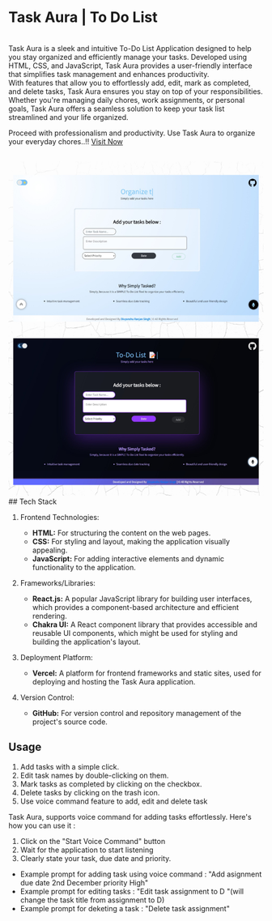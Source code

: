 # Task Aura | To Do List 
<br>
Task Aura is a sleek and intuitive To-Do List Application designed to help you stay organized and efficiently manage your tasks. Developed using HTML, CSS, and JavaScript, Task Aura provides a user-friendly interface that simplifies task management and enhances productivity.
<br>
With features that allow you to effortlessly add, edit, mark as completed, and delete tasks, Task Aura ensures you stay on top of your responsibilities. Whether you're managing daily chores, work assignments, or personal goals, Task Aura offers a seamless solution to keep your task list streamlined and your life organized. <br>

Proceed with professionalism and productivity. Use Task Aura to organize your everyday chores..!! <a href="https://task-aura-divyanshu-rs.vercel.app/">Visit Now</a>
<br> <br>

<img src="https://github.com/Divyanshu-RS/Task-Aura-To-Do-List/blob/main/task%20aura.png">
<br>
## Tech Stack

1. Frontend Technologies:
   - **HTML:** For structuring the content on the web pages.
   - **CSS:** For styling and layout, making the application visually appealing.
   - **JavaScript:** For adding interactive elements and dynamic functionality to the application.

2. Frameworks/Libraries:
   - **React.js:** A popular JavaScript library for building user interfaces, which provides a component-based architecture and efficient rendering.
   - **Chakra UI:** A React component library that provides accessible and reusable UI components, which might be used for styling and building the application's layout.

3. Deployment Platform:
   - **Vercel:** A platform for frontend frameworks and static sites, used for deploying and hosting the Task Aura application.

4. Version Control:
   - **GitHub:** For version control and repository management of the project's source code.

## Usage
 1. Add tasks with a simple click.
 2. Edit task names by double-clicking on them.
 3. Mark tasks as completed by clicking on the checkbox.
 4. Delete tasks by clicking on the trash icon.
 5. Use voice command feature to add, edit and delete task 

Task Aura, supports voice command for adding tasks effortlessly. Here's how you can use it :
 1. Click on the "Start Voice Command" button
 2. Wait for the application to start listening
 3. Clearly state your task, due date and priority.

- Example prompt for adding task using voice command :
 "Add asignment due date 2nd December priority High" 
- Example prompt for editing tasks : 
 "Edit task assignment to D "(will change the task title from assignment to D)
- Example prompt for deketing a task : 
 "Delete task assignment" 
